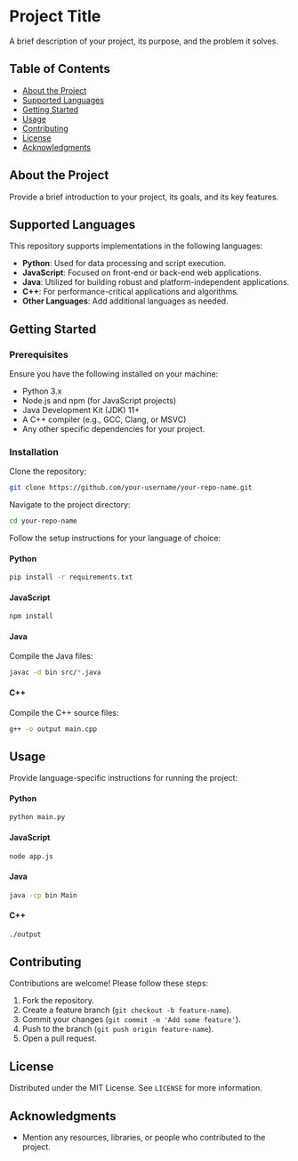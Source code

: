 # Project Title

A brief description of your project, its purpose, and the problem it solves.

## Table of Contents
- [About the Project](#about-the-project)
- [Supported Languages](#supported-languages)
- [Getting Started](#getting-started)
- [Usage](#usage)
- [Contributing](#contributing)
- [License](#license)
- [Acknowledgments](#acknowledgments)

## About the Project
Provide a brief introduction to your project, its goals, and its key features.

## Supported Languages
This repository supports implementations in the following languages:

- **Python**: Used for data processing and script execution.
- **JavaScript**: Focused on front-end or back-end web applications.
- **Java**: Utilized for building robust and platform-independent applications.
- **C++**: For performance-critical applications and algorithms.
- **Other Languages**: Add additional languages as needed.

## Getting Started

### Prerequisites
Ensure you have the following installed on your machine:

- Python 3.x
- Node.js and npm (for JavaScript projects)
- Java Development Kit (JDK) 11+
- A C++ compiler (e.g., GCC, Clang, or MSVC)
- Any other specific dependencies for your project.

### Installation

Clone the repository:
```bash
git clone https://github.com/your-username/your-repo-name.git
```

Navigate to the project directory:
```bash
cd your-repo-name
```

Follow the setup instructions for your language of choice:

#### Python
```bash
pip install -r requirements.txt
```

#### JavaScript
```bash
npm install
```

#### Java
Compile the Java files:
```bash
javac -d bin src/*.java
```

#### C++
Compile the C++ source files:
```bash
g++ -o output main.cpp
```

## Usage

Provide language-specific instructions for running the project:

#### Python
```bash
python main.py
```

#### JavaScript
```bash
node app.js
```

#### Java
```bash
java -cp bin Main
```

#### C++
```bash
./output
```

## Contributing

Contributions are welcome! Please follow these steps:

1. Fork the repository.
2. Create a feature branch (`git checkout -b feature-name`).
3. Commit your changes (`git commit -m 'Add some feature'`).
4. Push to the branch (`git push origin feature-name`).
5. Open a pull request.

## License

Distributed under the MIT License. See `LICENSE` for more information.

## Acknowledgments

- Mention any resources, libraries, or people who contributed to the project.
